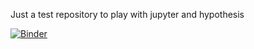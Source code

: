 Just a test repository to play with jupyter and hypothesis

[![Binder](http://mybinder.org/badge.svg)](http://mybinder.org/repo/mozz100/pytry)
